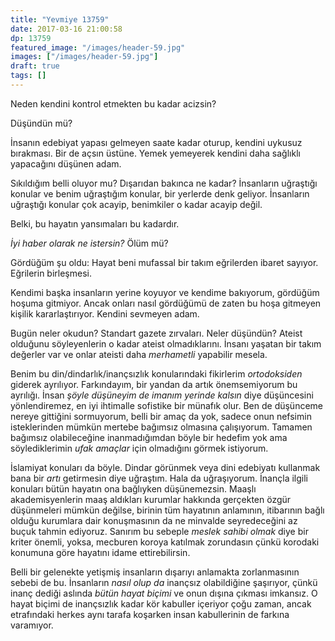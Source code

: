 ```yaml
---
title: "Yevmiye 13759"
date: 2017-03-16 21:00:58
dp: 13759
featured_image: "/images/header-59.jpg"
images: ["/images/header-59.jpg"]
draft: true
tags: []
---
```


Neden kendini kontrol etmekten bu kadar acizsin?

Düşündün mü?

İnsanın edebiyat yapası gelmeyen saate kadar oturup, kendini uykusuz
bırakması. Bir de açsın üstüne. Yemek yemeyerek kendini daha sağlıklı yapacağını
düşünen adam. 

Sıkıldığım belli oluyor mu? Dışarıdan bakınca ne kadar? İnsanların uğraştığı
konular ve benim uğraştığım konular, bir yerlerde denk geliyor. İnsanların
uğraştığı konular çok acayip, benimkiler o kadar acayip değil. 

Belki, bu hayatın yansımaları bu kadardır. 

*İyi haber olarak ne istersin?* Ölüm mü? 

Gördüğüm şu oldu: Hayat beni mufassal bir takım eğrilerden ibaret
sayıyor. Eğrilerin birleşmesi. 

Kendimi başka insanların yerine koyuyor ve kendime bakıyorum, gördüğüm hoşuma
gitmiyor. Ancak onları nasıl gördüğümü de zaten bu hoşa gitmeyen kişilik
kararlaştırıyor. Kendini sevmeyen adam. 

Bugün neler okudun? Standart gazete zırvaları. Neler düşündün? Ateist olduğunu
söyleyenlerin o kadar ateist olmadıklarını. İnsanı yaşatan bir takım değerler
var ve onlar ateisti daha *merhametli* yapabilir mesela. 

Benim bu din/dindarlık/inançsızlık konularındaki fikirlerim *ortodoksiden*
giderek ayrılıyor. Farkındayım, bir yandan da artık önemsemiyorum bu
ayrılığı. İnsan *şöyle düşüneyim de imanım yerinde kalsın* diye düşüncesini
yönlendiremez, en iyi ihtimalle sofistike bir münafık olur. Ben de düşünceme
nereye gittiğini sormuyorum, belli bir amaç da yok, sadece onun nefsimin
isteklerinden mümkün mertebe bağımsız olmasına çalışıyorum. Tamamen bağımsız
olabileceğine inanmadığımdan böyle bir hedefim yok ama söylediklerimin *ufak
amaçlar* için olmadığını görmek istiyorum. 

İslamiyat konuları da böyle. Dindar görünmek veya dini edebiyatı kullanmak bana
bir *artı* getirmesin diye uğraştım. Hala da uğraşıyorum. İnançla ilgili
konuları bütün hayatın ona bağlıyken düşünemezsin. Maaşlı akademisyenlerin maaş
aldıkları kurumlar hakkında gerçekten özgür düşünmeleri mümkün değilse, birinin
tüm hayatının anlamının, itibarının bağlı olduğu kurumlara dair konuşmasının da
ne minvalde seyredeceğini az buçuk tahmin ediyoruz. Sanırım bu sebeple *meslek
sahibi olmak* diye bir kriter önemli, yoksa, mecburen koroya katılmak zorundasın
çünkü korodaki konumuna göre hayatını idame ettirebilirsin. 

Belli bir gelenekte yetişmiş insanların dışarıyı anlamakta zorlanmasının sebebi
de bu. İnsanların *nasıl olup da* inançsız olabildiğine şaşırıyor, çünkü inanç
dediği aslında *bütün hayat biçimi* ve onun dışına çıkması imkansız. O hayat
biçimi de inançsızlık kadar kör kabuller içeriyor çoğu zaman, ancak etrafındaki
herkes aynı tarafa koşarken insan kabullerinin de farkına varamıyor. 

